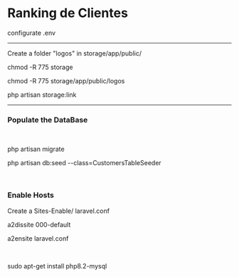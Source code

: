 <h1>Ranking de Clientes</h1>
<p>configurate .env</p>
<hr>
<p> Create a folder "logos" in storage/app/public/</p>
<p>chmod -R 775 storage</p>
<p>chmod -R 775 storage/app/public/logos</p>
<p>php artisan storage:link</p>
<hr>
<h3>Populate the DataBase</h3>
<br>
<p>php artisan migrate</p>
<p>php artisan db:seed --class=CustomersTableSeeder</p>
<br>
<h3>Enable Hosts</h3>
<p>Create a Sites-Enable/ laravel.conf</p>
<p>a2dissite 000-default</p>
<p>a2ensite laravel.conf</p>
<br>
<p>sudo apt-get install php8.2-mysql</p>

